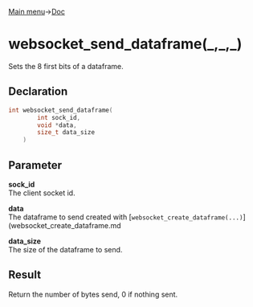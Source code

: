 [Main menu](../../Readme.md)->[Doc](../websocket-doc.md)

# websocket_send_dataframe(\_,\_,\_)
Sets the 8 first bits of a dataframe.

## **Declaration**
```C
int websocket_send_dataframe(
		int sock_id,
		void *data,
		size_t data_size
	)
```

## **Parameter**
**sock_id**\
The client socket id.

**data**\
The dataframe to send created with [`websocket_create_dataframe(...)`](websocket_create_dataframe.md

**data_size**\
The size of the dataframe to send.


## **Result**
Return the number of bytes send, 0 if nothing sent.
